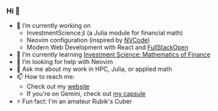 ### Hi 👋

- 🔭 I’m currently working on 
  - InvestmentScience.jl (a Julia module for financial math)
  - Neovim configuration (inspired by [NVCode](https://github.com/ChristianChiarulli/nvcode))
  - Modern Web Development with React and [FullStackOpen](https://fullstackopen.com/)
- 🌱 I’m currently learning [Investment Science: Mathematics of Finance](https://www.goodreads.com/book/show/17070421-investment-science)
- 🤔 I’m looking for help with Neovim
- 💬 Ask me about my work in HPC, Julia, or applied math
- 📫 How to reach me: 
  - Check out my [website](https://vaverka.gitlab.io/)
  - If you're on Gemini, check out [my capsule](https://tilde.team/~javak/)
- ⚡ Fun fact: I'm an amateur Rubik's Cuber

<!-- 
- 👯 I’m looking to collaborate on ... 
- 😄 Pronouns: ... 
-->
